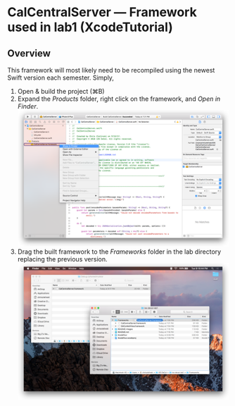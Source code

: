 # CalCentralServer — Framework used in lab1 (XcodeTutorial)

## Overview
This framework will most likely need to be recompiled using the newest Swift version each semester. Simply,

1. Open & build the project (⌘B)
2. Expand the *Products* folder, right click on the framework, and *Open in Finder*.
![Open in Finder](readme-assets/finder.png)
3. Drag the built framework to the *Frameworks* folder in the lab directory replacing the previous version.
![Open in Finder](readme-assets/drag.png)
